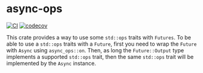 # async-ops

[![CI](https://github.com/saserr/async-ops/actions/workflows/CI.yml/badge.svg)](https://github.com/saserr/async-ops/actions/workflows/CI.yml)
[![codecov](https://codecov.io/gh/saserr/async-ops/branch/main/graph/badge.svg?token=2K2DABXJMS)](https://codecov.io/gh/saserr/async-ops)

This crate provides a way to use some `std::ops` traits with `Futures`. To be
able to use a `std::ops` traits with a `Future`, first you need to wrap the
`Future` with `Async` using `async_ops::on`. Then, as long the `Future::Output`
type implements a supported `std::ops` trait, then the same `std::ops` trait
will be implemented by the `Async` instance.
